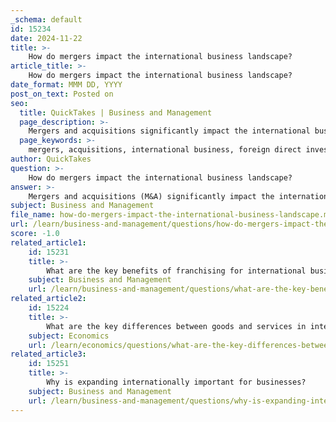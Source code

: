 ```yaml
---
_schema: default
id: 15234
date: 2024-11-22
title: >-
    How do mergers impact the international business landscape?
article_title: >-
    How do mergers impact the international business landscape?
date_format: MMM DD, YYYY
post_on_text: Posted on
seo:
  title: QuickTakes | Business and Management
  page_description: >-
    Mergers and acquisitions significantly impact the international business landscape by facilitating foreign direct investment, altering market dynamics, and driving strategic growth while posing challenges related to integration and regulation.
  page_keywords: >-
    mergers, acquisitions, international business, foreign direct investment, market dynamics, competition, synergies, economies of scale, cultural challenges, organizational integration, strategic objectives, global value chains, regulatory implications, trends in M&A, technology sector, sustainability, environmental factors, globalization
author: QuickTakes
question: >-
    How do mergers impact the international business landscape?
answer: >-
    Mergers and acquisitions (M&A) significantly impact the international business landscape in various ways, serving as potent catalysts for change and growth. Here are some key aspects of how M&A influence international business:\n\n1. **Foreign Direct Investment (FDI)**: International mergers and acquisitions are a major vehicle for FDI. Historically, a substantial portion of FDI, particularly between the USA and the European Union, has been realized through M&A activities. This trend underscores the importance of M&A in facilitating cross-border investments and enhancing global economic integration.\n\n2. **Market Dynamics and Competition**: M&A can reshape entire industries by altering competitive dynamics. Companies often pursue mergers to diversify their holdings, acquire new technologies, or increase market share. This can lead to the consolidation of industries, which may enhance efficiency but also raise concerns about reduced competition and potential monopolistic behaviors.\n\n3. **Synergies and Economies of Scale**: Mergers are often motivated by the potential for synergies—cost savings and increased revenues that arise from combining operations. By merging, companies can achieve economies of scale, streamline operations, and enhance profitability. However, the realization of these synergies is contingent upon effective integration strategies and cultural alignment.\n\n4. **Cultural and Organizational Challenges**: The success of international mergers often hinges on the ability to navigate cultural differences and organizational integration. Companies must develop comprehensive post-merger integration plans that address legal, regulatory, and cultural challenges. Effective communication and stakeholder engagement are crucial for overcoming these hurdles and ensuring a smooth transition.\n\n5. **Strategic Objectives**: Companies engage in M&A to fulfill various strategic objectives, such as entering new markets, acquiring innovative technologies, or enhancing their product offerings. The strategic planning involved in these transactions is critical for maximizing the chances of achieving desired outcomes.\n\n6. **Impact on Global Value Chains (GVCs)**: M&A activities can influence global value chains by altering the relationships between firms and their suppliers or customers. A higher degree of participation in GVCs can increase the likelihood of cross-border M&A, as firms seek to secure access to critical resources or capabilities.\n\n7. **Regulatory and Economic Implications**: Mergers can also have significant regulatory implications, particularly in terms of antitrust laws and trade policies. The interaction between M&A and trade barriers can affect the overall business environment, influencing decisions on whether to pursue horizontal or vertical investments.\n\n8. **Trends in M&A**: Recent trends indicate a rise in acquisitions within technology and sustainability sectors, reflecting a growing focus on environmental, social, and governance (ESG) factors. This shift highlights the evolving priorities of companies in the context of global challenges such as climate change and technological advancement.\n\nIn summary, mergers and acquisitions play a crucial role in shaping the international business landscape by facilitating investment, altering competitive dynamics, and driving strategic growth. However, the complexities involved in these transactions necessitate careful planning and execution to ensure successful outcomes.
subject: Business and Management
file_name: how-do-mergers-impact-the-international-business-landscape.md
url: /learn/business-and-management/questions/how-do-mergers-impact-the-international-business-landscape
score: -1.0
related_article1:
    id: 15231
    title: >-
        What are the key benefits of franchising for international business expansion?
    subject: Business and Management
    url: /learn/business-and-management/questions/what-are-the-key-benefits-of-franchising-for-international-business-expansion
related_article2:
    id: 15224
    title: >-
        What are the key differences between goods and services in international trade?
    subject: Economics
    url: /learn/economics/questions/what-are-the-key-differences-between-goods-and-services-in-international-trade
related_article3:
    id: 15251
    title: >-
        Why is expanding internationally important for businesses?
    subject: Business and Management
    url: /learn/business-and-management/questions/why-is-expanding-internationally-important-for-businesses
---
```


&nbsp;